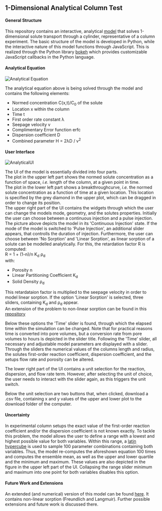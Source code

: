 ## 1-Dimensional Analytical Column Test

#### General Structure
This repository contains an interactive, analytical [model]([https://bokeh.org/](https://jangei.github.io/1D_colum_test_analytical/)) that solves 1-dimensional solute transport through a cylinder, representative of a column experiment. 
The basic structure of the model is developed in Python, while the interactive nature of this model functions through JavaScript. 
This is realized through the Python library [bokeh](https://bokeh.org/) which provides customizable JavaScript callbacks in the Python language.

#### Analytical Equation
![Analytical Equation](https://user-images.githubusercontent.com/99887101/195619550-84df8812-c116-453c-b32d-831872905382.PNG)

The analytical equation above is being solved through the model and contains the following elements:
- Normed concentration C(x,t)/C<sub>0</sub> of the solute 
- Location x within the column
- Time t
- First order rate constant λ
- Seepage velocity v
- Complimentary Error function erfc 
- Dispersion coefficient D
- Combined parameter H = 2λD / v<sup>2</sup>

#### User Interface

![AnalyticalUI](https://user-images.githubusercontent.com/99887101/195622686-1e3190a3-8ecf-486a-8a09-4605bf15db6a.PNG)

The UI of the model is essentially divided into four parts.  
The plot in the upper left part shows the normed solute concentration as a function of space, *i.e.* length of the column, at a given point in time.  
The plot in the lower left part shows a breakthroughcurve, *i.e.* the normed solute concentration as  a function of time at a given location. 
This location is specified by the grey diamond in the upper plot, which can be dragged in order to change its position.  
The upper right part of the UI contains the widgets through which the user can change the models mode, geometry, and the solutes properties.
Initially the user can choose between a continuous injection and a pulse injection. The picture above depicts the model in its 'Continuous Injection' state. 
If the mode of the model is switched to 'Pulse Injection', an additional slider appears, that controlls the duration of injection.
Furthermore, the user can choose between 'No Sorption' and 'Linear Sorption', as linear sorption of a solute can be modelled analytically. 
For this, the retardation factor R is computed:  
R  = 1 + (1-n)/n K<sub>d</sub> ρ<sub>d</sub>  
with:
- Porosity n
- Linear Partitioning Coefficient K<sub>d</sub>
- Solid Density ρ<sub>d</sub>

This retardataion factor is multiplied to the seepage velocity in order to model linear sorption. 
If the option 'Linear Sorption' is selected, three sliders, containing K<sub>d</sub> and ρ<sub>d</sub> appear.  
An extension of the problem to non-linear sorption can be found in this [repository]([https://bokeh.org/](https://github.com/JanGei/1D_column_test_numerical))

Below these options the 'Time' slider is found, through which the elapsed time within the simulation can be changed. 
Note that for practical reasons time is converted into pore volumes, but a conversion rate from pore volumes to hours is depicted in the slider title.
Following the 'Time' slider, all necessary and adjustable model parameters are displayed with a slider. 
Through the sliders the numerical values of the columns length and radius, the solutes first-order reaction coefficient, dispersion coefficient, and the setups flow rate and porosity can be altered.  

The lower right part of the UI contains a unit selection for the reaction, dispersion, and flow rate term. 
However, after selecting the unit of choice, the user needs to interact with the slider again, as this triggers the unit switch.  

Below the unit selection are two buttons that, when clicked, download a .csv file, containing x and y values of the upper and lower plot to the download folder of the computer.

#### Uncertainty

In experimental column setups the exact value of the first-order reaction coefficient and/or the dispersion coefficient is not known exactly.
To tackle this problem, the model allows the user to define a range with a lowest and highest possible value for both variables.
Within this range, a [latin hypercube](https://en.wikipedia.org/wiki/Latin_hypercube_sampling) is used to sample 100 parameter combinations containing both variables.
Thus, the model re-computes the aforeshown equation 100 times and computes the ensemble mean, as well as the upper and lower quartile and the minimum and maximum.
These values are also depicted in the figure in the upper left part of the UI.
Collapsing the range slider minimum and maximum into one point for both variables disables this option.

#### Future Work and Extensions

An extended (and numerical) version of this model can be found [here]([https://bokeh.org/](https://github.com/JanGei/1D_column_test_numerical)). 
It contains non-linear sorption (Freundlich and Langmuir). Further possible extensions and future work is discussed there.
